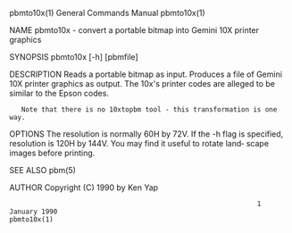 pbmto10x(1)                                                   General Commands Manual                                                  pbmto10x(1)

NAME
       pbmto10x - convert a portable bitmap into Gemini 10X printer graphics

SYNOPSIS
       pbmto10x [-h] [pbmfile]

DESCRIPTION
       Reads  a  portable  bitmap  as input.  Produces a file of Gemini 10X printer graphics as output.  The 10x's printer codes are alleged to be
       similar to the Epson codes.

       Note that there is no 10xtopbm tool - this transformation is one way.

OPTIONS
       The resolution is normally 60H by 72V.  If the -h flag is specified, resolution is 120H by 144V.  You may find it useful  to  rotate  land‐
       scape images before printing.

SEE ALSO
       pbm(5)

AUTHOR
       Copyright (C) 1990 by Ken Yap

                                                                  1 January 1990                                                       pbmto10x(1)
